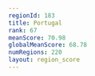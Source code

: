 ```yaml
---
regionId: 183
title: Portugal
rank: 67
meanScore: 70.98
globalMeanScore: 68.78
numRegions: 220
layout: region_score
---
```

